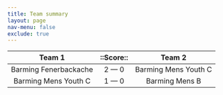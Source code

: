 ```yaml
---
title: Team summary
layout: page
nav-menu: false
exclude: true
---
```




|        Team 1         |  ::Score::  |        Team 2        |
|:---------------------:|:-----------:|:--------------------:|
| Barming Fenerbackache | 2 &mdash; 0 | Barming Mens Youth C |
| Barming Mens Youth C  | 1 &mdash; 0 |    Barming Mens B    |

 <br /><br /><br />